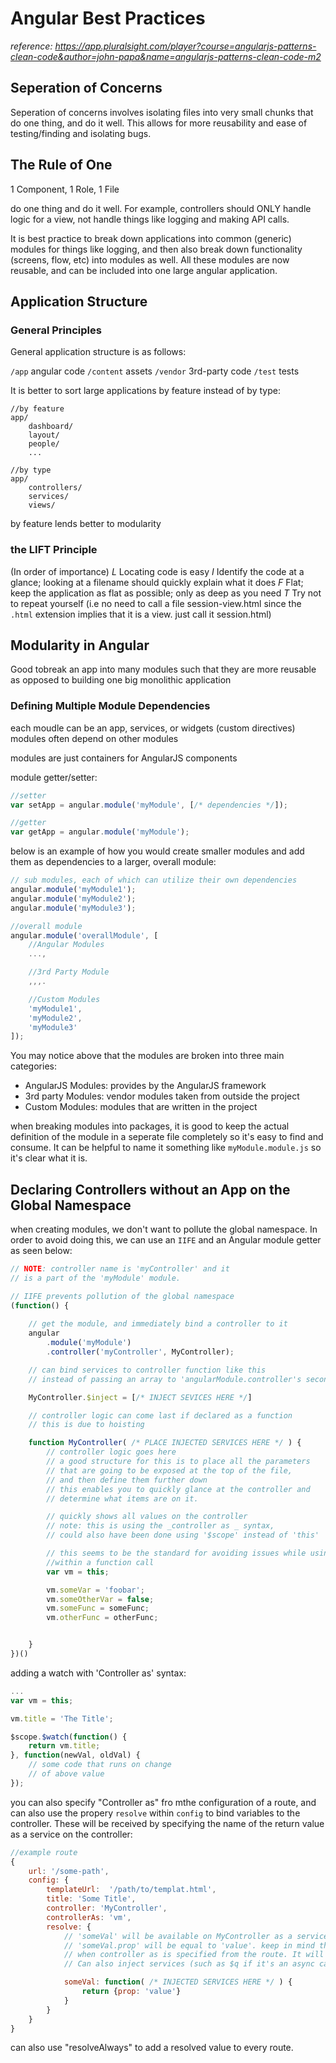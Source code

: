 # Angular Best Practices
_reference: <https://app.pluralsight.com/player?course=angularjs-patterns-clean-code&author=john-papa&name=angularjs-patterns-clean-code-m2>_

## Seperation of Concerns 
Seperation of concerns involves isolating files into very small chunks that do one thing, and do it well. This allows for more reusability and ease of testing/finding and isolating bugs. 

## The Rule of One

1 Component, 1 Role, 1 File

do one thing and do it well. For example, controllers should ONLY handle logic for a view, not handle things like logging and making API calls. 

It is best practice to break down applications into common (generic) modules for things like logging, and then also break down functionality (screens, flow, etc) into modules as well. All these modules are now reusable, and can be included into one large angular application. 

## Application Structure

### General Principles

General application structure is as follows:

`/app` angular code
`/content` assets
`/vendor` 3rd-party code
`/test` tests

It is better to sort large applications by feature instead of by type: 

```
//by feature
app/
	dashboard/
	layout/
	people/
	...

//by type
app/
	controllers/
	services/
	views/
```

by feature lends better to modularity

### the LIFT Principle

(In order of importance)
*L* Locating code is easy
*I* Identify the code at a glance; looking at a filename should quickly explain what it does
*F* Flat; keep the application as flat as possible; only as deep as you need
*T* Try not to repeat yourself (i.e no need to call a file session-view.html since the `.html` extension implies that it is a view. just call it session.html)

## Modularity in Angular

Good tobreak an app into many modules such that they are more reusable as opposed to building one big monolithic application

### Defining Multiple Module Dependencies

each moudle can be an app, services, or widgets (custom directives)
modules often depend on other modules

modules are just containers for AngularJS components

module getter/setter:

```js
//setter
var setApp = angular.module('myModule', [/* dependencies */]);

//getter
var getApp = angular.module('myModule');
```

below is an example of how you would create smaller modules and add them as dependencies to a larger, overall module:

```js
// sub modules, each of which can utilize their own dependencies
angular.module('myModule1');
angular.module('myModule2');
angular.module('myModule3');

//overall module
angular.module('overallModule', [
	//Angular Modules
	...,

	//3rd Party Module
	,,,.

	//Custom Modules
	'myModule1', 
	'myModule2', 
	'myModule3'
]);
```

You may notice above that the modules are broken into three main categories:
- AngularJS Modules: provides by the AngularJS framework
- 3rd party Modules: vendor modules taken from outside the project
- Custom Modules: modules that are written in the project

when breaking modules into packages, it is good to keep the actual definition of the module in a seperate file completely so it's easy to find and consume. It can be helpful to name it something like `myModule.module.js` so it's clear what it is.

## Declaring Controllers without an App on the Global Namespace

when creating modules, we don't want to pollute the global namespace. In order to avoid doing this, we can use an `IIFE` and an Angular module getter as seen below: 

```js
// NOTE: controller name is 'myController' and it 
// is a part of the 'myModule' module.

// IIFE prevents pollution of the global namespace
(function() {
	
	// get the module, and immediately bind a controller to it
	angular
		.module('myModule')
		.controller('myController', MyController);

	// can bind services to controller function like this
	// instead of passing an array to 'angularModule.controller's second argument

	MyController.$inject = [/* INJECT SEVICES HERE */]

	// controller logic can come last if declared as a function
	// this is due to hoisting

	function MyController( /* PLACE INJECTED SERVICES HERE */ ) {
		// controller logic goes here
		// a good structure for this is to place all the parameters 
		// that are going to be exposed at the top of the file,
		// and then define them further down
		// this enables you to quickly glance at the controller and 
		// determine what items are on it.

		// quickly shows all values on the controller
		// note: this is using the _controller as _ syntax,
		// could also have been done using '$scope' instead of 'this'

		// this seems to be the standard for avoiding issues while using 'this'
		//within a function call
		var vm = this;

		vm.someVar = 'foobar';
		vm.someOtherVar = false;
		vm.someFunc = someFunc;
		vm.otherFunc = otherFunc;


	}
})()
```

adding a watch with 'Controller as' syntax:

```js
...
var vm = this;

vm.title = 'The Title';

$scope.$watch(function() {
	return vm.title;
}, function(newVal, oldVal) {
	// some code that runs on change
	// of above value
});
```

you can also specify "Controller as" fro mthe configuration of a route, and can also use the propery `resolve` within `config` to bind variables to the controller. These will be received by specifying the name of the return value as a service on the controller:

```js
//example route
{
	url: '/some-path',
	config: {
		templateUrl:  '/path/to/templat.html',
		title: 'Some Title',
		controller: 'MyController',
		controllerAs: 'vm',
		resolve: {
			// 'someVal' will be available on MyController as a service that can be injected.
			// 'someVal.prop' will be equal to 'value'. keep in mind that resolve can only be used
			// when controller as is specified from the route. It will not work if specified from the template
			// Can also inject services (such as $q if it's an async call) into these values

			someVal: function( /* INJECTED SERVICES HERE */ ) {
				return {prop: 'value'}
			}
		}
	}
}
```

can also use "resolveAlways" to add a resolved value to every route. 